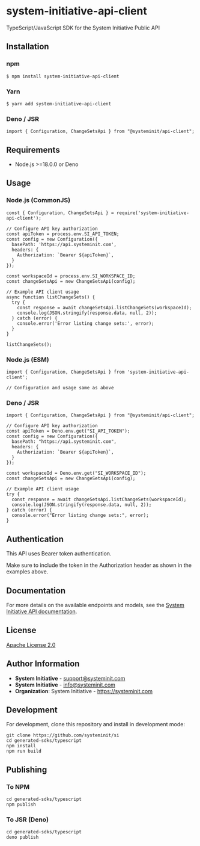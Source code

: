 # system-initiative-api-client

TypeScript/JavaScript SDK for the System Initiative Public API

## Installation

### npm

```
$ npm install system-initiative-api-client
```

### Yarn

```
$ yarn add system-initiative-api-client
```

### Deno / JSR

```
import { Configuration, ChangeSetsApi } from "@systeminit/api-client";
```

## Requirements

- Node.js >=18.0.0 or Deno

## Usage

### Node.js (CommonJS)

```
const { Configuration, ChangeSetsApi } = require('system-initiative-api-client');

// Configure API key authorization
const apiToken = process.env.SI_API_TOKEN;
const config = new Configuration({
  basePath: 'https://api.systeminit.com',
  headers: {
    Authorization: `Bearer ${apiToken}`,
  }
});

const workspaceId = process.env.SI_WORKSPACE_ID;
const changeSetsApi = new ChangeSetsApi(config);

// Example API client usage
async function listChangeSets() {
  try {
    const response = await changeSetsApi.listChangeSets(workspaceId);
    console.log(JSON.stringify(response.data, null, 2));
  } catch (error) {
    console.error('Error listing change sets:', error);
  }
}

listChangeSets();
```

### Node.js (ESM)

```
import { Configuration, ChangeSetsApi } from 'system-initiative-api-client';

// Configuration and usage same as above
```

### Deno / JSR

```
import { Configuration, ChangeSetsApi } from "@systeminit/api-client";

// Configure API key authorization
const apiToken = Deno.env.get("SI_API_TOKEN");
const config = new Configuration({
  basePath: "https://api.systeminit.com",
  headers: {
    Authorization: `Bearer ${apiToken}`,
  }
});

const workspaceId = Deno.env.get("SI_WORKSPACE_ID");
const changeSetsApi = new ChangeSetsApi(config);

// Example API client usage
try {
  const response = await changeSetsApi.listChangeSets(workspaceId);
  console.log(JSON.stringify(response.data, null, 2));
} catch (error) {
  console.error("Error listing change sets:", error);
}
```

## Authentication

This API uses Bearer token authentication.

Make sure to include the token in the Authorization header as shown in the examples above.

## Documentation

For more details on the available endpoints and models, see the [System Initiative API documentation](https://docs.systeminit.com/reference/public-api).

## License

[Apache License 2.0](https://www.apache.org/licenses/LICENSE-2.0.html)

## Author Information

- **System Initiative** - support@systeminit.com
- **System Initiative** - info@systeminit.com
- **Organization**: System Initiative - https://systeminit.com

## Development

For development, clone this repository and install in development mode:

```
git clone https://github.com/systeminit/si
cd generated-sdks/typescript
npm install
npm run build
```

## Publishing

### To NPM

```
cd generated-sdks/typescript
npm publish
```

### To JSR (Deno)

```
cd generated-sdks/typescript
deno publish
```
